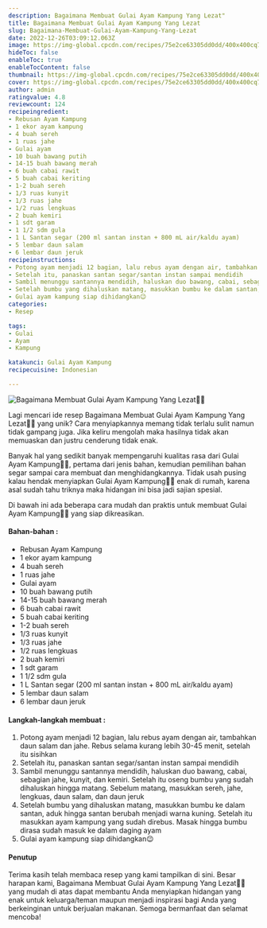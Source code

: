 ```yaml
---
description: Bagaimana Membuat Gulai Ayam Kampung Yang Lezat"
title: Bagaimana Membuat Gulai Ayam Kampung Yang Lezat
slug: Bagaimana-Membuat-Gulai-Ayam-Kampung-Yang-Lezat
date: 2022-12-26T03:09:12.063Z
image: https://img-global.cpcdn.com/recipes/75e2ce63305dd0dd/400x400cq70/photo.jpg
hideToc: false
enableToc: true
enableTocContent: false
thumbnail: https://img-global.cpcdn.com/recipes/75e2ce63305dd0dd/400x400cq70/photo.jpg
cover: https://img-global.cpcdn.com/recipes/75e2ce63305dd0dd/400x400cq70/photo.jpg
author: admin
ratingvalue: 4.8
reviewcount: 124
recipeingredient:
- Rebusan Ayam Kampung
- 1 ekor ayam kampung
- 4 buah sereh
- 1 ruas jahe
- Gulai ayam
- 10 buah bawang putih
- 14-15 buah bawang merah
- 6 buah cabai rawit
- 5 buah cabai keriting
- 1-2 buah sereh
- 1/3 ruas kunyit
- 1/3 ruas jahe
- 1/2 ruas lengkuas
- 2 buah kemiri
- 1 sdt garam
- 1 1/2 sdm gula
- 1 L Santan segar (200 ml santan instan + 800 mL air/kaldu ayam)
- 5 lembar daun salam
- 6 lembar daun jeruk
recipeinstructions:
- Potong ayam menjadi 12 bagian, lalu rebus ayam dengan air, tambahkan daun salam dan jahe. Rebus selama kurang lebih 30-45 menit, setelah itu sisihkan
- Setelah itu, panaskan santan segar/santan instan sampai mendidih
- Sambil menunggu santannya mendidih, haluskan duo bawang, cabai, sebagian jahe, kunyit, dan kemiri. Setelah itu oseng bumbu yang sudah dihaluskan hingga matang. Sebelum matang, masukkan sereh, jahe, lengkuas, daun salam, dan daun jeruk
- Setelah bumbu yang dihaluskan matang, masukkan bumbu ke dalam santan, aduk hingga santan berubah menjadi warna kuning. Setelah itu masukkan ayam kampung yang sudah direbus. Masak hingga bumbu dirasa sudah masuk ke dalam daging ayam
- Gulai ayam kampung siap dihidangkan😉
categories:
- Resep

tags:
- Gulai
- Ayam
- Kampung

katakunci: Gulai Ayam Kampung
recipecuisine: Indonesian

---
```


![Bagaimana Membuat Gulai Ayam Kampung Yang Lezat👩‍🍳](https://img-global.cpcdn.com/recipes/75e2ce63305dd0dd/400x400cq70/photo.jpg)

Lagi mencari ide resep Bagaimana Membuat Gulai Ayam Kampung Yang Lezat👩‍🍳 yang unik? Cara menyiapkannya memang tidak terlalu sulit namun tidak gampang juga. Jika keliru mengolah maka hasilnya tidak akan memuaskan dan justru cenderung tidak enak.

Banyak hal yang sedikit banyak mempengaruhi kualitas rasa dari Gulai Ayam Kampung👩‍🍳, pertama dari jenis bahan, kemudian pemilihan bahan segar sampai cara membuat dan menghidangkannya. Tidak usah pusing kalau hendak menyiapkan Gulai Ayam Kampung👩‍🍳 enak di rumah, karena asal sudah tahu triknya maka hidangan ini bisa jadi sajian spesial.

Di bawah ini ada beberapa cara mudah dan praktis untuk membuat Gulai Ayam Kampung👩‍🍳 yang siap dikreasikan.

<!--inarticleads1-->

#### Bahan-bahan :

- Rebusan Ayam Kampung
- 1 ekor ayam kampung
- 4 buah sereh
- 1 ruas jahe
- Gulai ayam
- 10 buah bawang putih
- 14-15 buah bawang merah
- 6 buah cabai rawit
- 5 buah cabai keriting
- 1-2 buah sereh
- 1/3 ruas kunyit
- 1/3 ruas jahe
- 1/2 ruas lengkuas
- 2 buah kemiri
- 1 sdt garam
- 1 1/2 sdm gula
- 1 L Santan segar (200 ml santan instan + 800 mL air/kaldu ayam)
- 5 lembar daun salam
- 6 lembar daun jeruk

<!--inarticleads2-->

#### Langkah-langkah membuat :

1. Potong ayam menjadi 12 bagian, lalu rebus ayam dengan air, tambahkan daun salam dan jahe. Rebus selama kurang lebih 30-45 menit, setelah itu sisihkan
1. Setelah itu, panaskan santan segar/santan instan sampai mendidih
1. Sambil menunggu santannya mendidih, haluskan duo bawang, cabai, sebagian jahe, kunyit, dan kemiri. Setelah itu oseng bumbu yang sudah dihaluskan hingga matang. Sebelum matang, masukkan sereh, jahe, lengkuas, daun salam, dan daun jeruk
1. Setelah bumbu yang dihaluskan matang, masukkan bumbu ke dalam santan, aduk hingga santan berubah menjadi warna kuning. Setelah itu masukkan ayam kampung yang sudah direbus. Masak hingga bumbu dirasa sudah masuk ke dalam daging ayam
1. Gulai ayam kampung siap dihidangkan😉

#### Penutup

Terima kasih telah membaca resep yang kami tampilkan di sini. Besar harapan kami, Bagaimana Membuat Gulai Ayam Kampung Yang Lezat👩‍🍳 yang mudah di atas dapat membantu Anda menyiapkan hidangan yang enak untuk keluarga/teman maupun menjadi inspirasi bagi Anda yang berkeinginan untuk berjualan makanan. Semoga bermanfaat dan selamat mencoba!